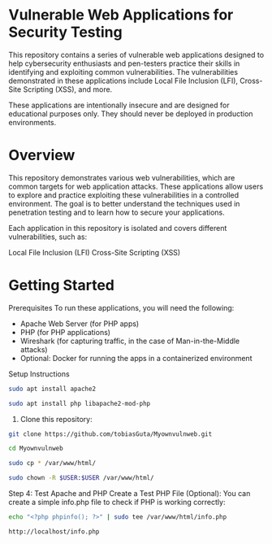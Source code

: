 # Vulnerable Web Applications for Security Testing
This repository contains a series of vulnerable web applications designed to help cybersecurity enthusiasts and pen-testers practice their skills in identifying and exploiting common vulnerabilities. The vulnerabilities demonstrated in these applications include Local File Inclusion (LFI), Cross-Site Scripting (XSS), and more.

These applications are intentionally insecure and are designed for educational purposes only. They should never be deployed in production environments.

# Overview
This repository demonstrates various web vulnerabilities, which are common targets for web application attacks. These applications allow users to explore and practice exploiting these vulnerabilities in a controlled environment. The goal is to better understand the techniques used in penetration testing and to learn how to secure your applications.

Each application in this repository is isolated and covers different vulnerabilities, such as:

Local File Inclusion (LFI)
Cross-Site Scripting (XSS)


# Getting Started
Prerequisites
To run these applications, you will need the following:

- Apache Web Server (for PHP apps)
- PHP (for PHP applications)
- Wireshark (for capturing traffic, in the case of Man-in-the-Middle attacks)
- Optional: Docker for running the apps in a containerized environment

Setup Instructions

```bash
sudo apt install apache2
```

```bash
sudo apt install php libapache2-mod-php
```

1. Clone this repository:
```bash
git clone https://github.com/tobiasGuta/Myownvulnweb.git
```

```bash
cd Myownvulnweb
```

 ```bash
sudo cp * /var/www/html/
```

 ```bash
sudo chown -R $USER:$USER /var/www/html/
```

Step 4: Test Apache and PHP
Create a Test PHP File (Optional): You can create a simple info.php file to check if PHP is working correctly:

```bash
echo "<?php phpinfo(); ?>" | sudo tee /var/www/html/info.php
```

```bash
http://localhost/info.php
```

